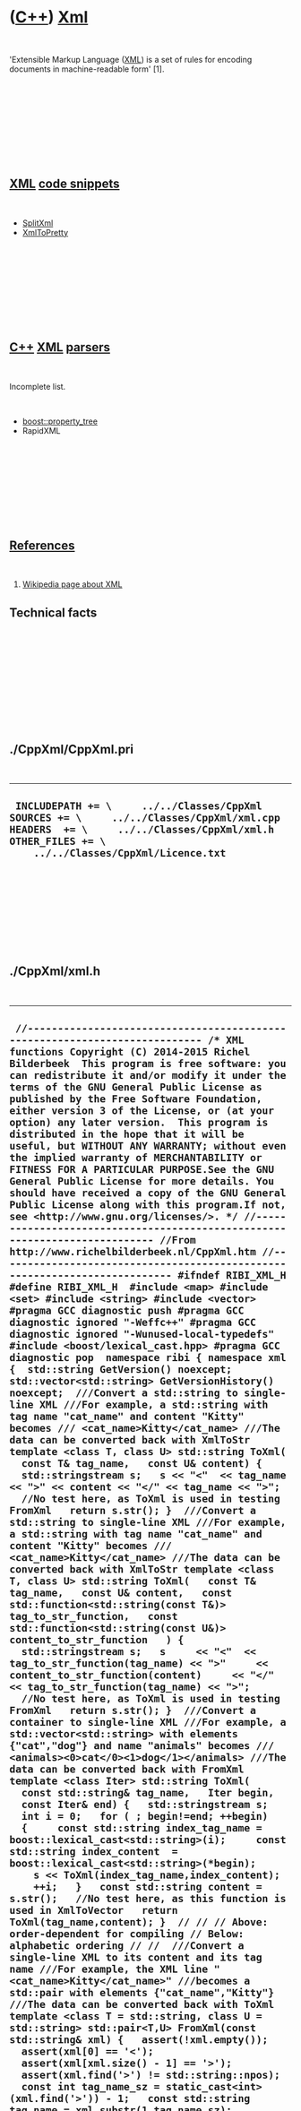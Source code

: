 
 

 

 

 

 

([C++](Cpp.md)) [Xml](CppXml.md)
==================================

 

'Extensible Markup Language ([XML](CppXml.md)) is a set of rules for
encoding documents in machine-readable form' \[1\].

 

 

 

 

 

[XML](CppXml.md) [code snippets](CppCodeSnippets.md)
------------------------------------------------------

 

-   [SplitXml](CppSplitXml.md)
-   [XmlToPretty](CppXmlToPretty.md)

 

 

 

 

 

[C++](Cpp.md) [XML](CppXml.md) [parsers](CppParser.md)
---------------------------------------------------------

 

Incomplete list.

 

-   [boost::property\_tree](CppProperty_tree.md)
-   RapidXML

 

 

 

 

 

[References](CppReferences.md)
-------------------------------

 

1.  [Wikipedia page about XML](http://en.wikipedia.org/wiki/XML)

Technical facts
---------------

 

 

 

 

 

 

./CppXml/CppXml.pri
-------------------

 

  --------------------------------------------------------------------------------------------------------------------------------------------------------------------------------------------------
  ` INCLUDEPATH += \     ../../Classes/CppXml  SOURCES += \     ../../Classes/CppXml/xml.cpp  HEADERS  += \     ../../Classes/CppXml/xml.h  OTHER_FILES += \     ../../Classes/CppXml/Licence.txt`
  --------------------------------------------------------------------------------------------------------------------------------------------------------------------------------------------------

 

 

 

 

 

./CppXml/xml.h
--------------

 

  -----------------------------------------------------------------------------------------------------------------------------------------------------------------------------------------------------------------------------------------------------------------------------------------------------------------------------------------------------------------------------------------------------------------------------------------------------------------------------------------------------------------------------------------------------------------------------------------------------------------------------------------------------------------------------------------------------------------------------------------------------------------------------------------------------------------------------------------------------------------------------------------------------------------------------------------------------------------------------------------------------------------------------------------------------------------------------------------------------------------------------------------------------------------------------------------------------------------------------------------------------------------------------------------------------------------------------------------------------------------------------------------------------------------------------------------------------------------------------------------------------------------------------------------------------------------------------------------------------------------------------------------------------------------------------------------------------------------------------------------------------------------------------------------------------------------------------------------------------------------------------------------------------------------------------------------------------------------------------------------------------------------------------------------------------------------------------------------------------------------------------------------------------------------------------------------------------------------------------------------------------------------------------------------------------------------------------------------------------------------------------------------------------------------------------------------------------------------------------------------------------------------------------------------------------------------------------------------------------------------------------------------------------------------------------------------------------------------------------------------------------------------------------------------------------------------------------------------------------------------------------------------------------------------------------------------------------------------------------------------------------------------------------------------------------------------------------------------------------------------------------------------------------------------------------------------------------------------------------------------------------------------------------------------------------------------------------------------------------------------------------------------------------------------------------------------------------------------------------------------------------------------------------------------------------------------------------------------------------------------------------------------------------------------------------------------------------------------------------------------------------------------------------------------------------------------------------------------------------------------------------------------------------------------------------------------------------------------------------------------------------------------------------------------------------------------------------------------------------------------------------------------------------------------------------------------------------------------------------------------------------------------------------------------------------------------------------------------------------------------------------------------------------------------------------------------------------------------------------------------------------------------------------------------------------------------------------------------------------------------------------------------------------------------------------------------------------------------------------------------------------------------------------------------------------------------------------------------------------------------------------------------------------------------------------------------------------------------------------------------------------------------------------------------------------------------------------------------------------------------------------------------------------------------------------------------------------------------------------------------------------------------------------------------------------------------------------------------------------------------------------------------------------------------------------------------------------------------------------------------------------------------------------------------------------------------------------------------------------------------------------------------------------------------------------------------------------------------------------------------------------------------------------------------------------------------------------------------------------------------------------------------------------------------------------------------------------------------------------------------------------------------------------------------------------------------------------------------------------------------------------------------------------------------------------------------------------------------------------------------------------------------------------------------------------------------------------------------------------------------------------------------------------------------------------------------------------------------------------------------------------------------------------------------------------------------------------------------------------------------------------------------------------------------------------------------------------------------------------------------------------------------------------------------------------------------------------------------------------------------------------------------------------------------------------------------------------------------------------------------------------------------------------------------------------------------------------------------------------------------------------------------------------------------------------------------------------------------------------------------------------------------------------------------------------------------------------------------------------------------------------------------------------------------------------------------------------------------------------------------------------------------------------------------------------------------------------------------------------------------------------------------------------------------------------------------------------------------------------------------------------------------------------------------------------------------------------------------------------------------------------------------------------------------------------------------------------------------------------------------------------------------------------------------------------------------------------------------------------------------------------------------------------------------------------------------------------------------------------------------------------------------------------------------------------------------------------------------------------------------------------------------------------------------------------------------------------------------------------------------------------------------------------------------------------------------------------------------------------------------------------------------------------------------------------------------------------------------------------------------------------------------------------------------------------------------------------------------------------------------------------------------------------------------------------------------------------------------------------------------------------------------------------------------------------------------------------------------------------------------------------------------------------------------------------------------------------------------------------------------------------------------------------------------------------------------------------------------------------------------------------------------------------------------------------------------------------------------------------------------------------------------------------------------------------------------------------------------------------------------------------------------------------------------------------------------------------------------------------------------------------------------------------------------------------------------------------------------------------------------------------------------------------------------------------------------------------------------------------------------------------------------------------------------------------------------------------------------------------------------------------------------------------------------------------------------------------------------------------------------------------------------------------------------------------------------------------------------------------------------------------------------------------------------------------------------------------------------------------------------------------------------------------------------------------------------------------------------------------------------------------------------------------------------------------------------------------------------------------------------------------------------------------------------------------------------------------------------------------------------------------------------------------------------------------------------------------------------------------------------------------------------------------------------------------------------------------------------------------------------------------------------------------------------------------------------------------------------------------------------------------------------------------------------------------------------------------------------------------------------------------------------------------------------------------------------------------------------------------------------------------------------------------------------------------------------------------------------------------------------------------------------------------------------------------------------------------------------------------------------------------------------------------------------------------------------------------------------------------------------------------------------------------------------------------------------------------------------------------------------------------------------------------------------------------------------------------------------------------------------------------------------------------------------------------------------------------------------------------------------------------------------------------------------------------------------------------------------------------------------------------------------------------------------------------------------------------------------------------------------------------------------------------------------------------------------------------------------------------------------------------------------------------------------------------------------------------------------------------------------------------------------------------------------------------------------------------------------------------------------------------------------------------------------------------------------------------------------------------------------------------------------------------------------------------------------------------------------------------------------------------------------------------------------------------------------------------------------------------------------------------------------------------------------------------------------------------------------------------------------------------------------------------------------------------------------------------------------------------------------------------------------------------------------------------------------------------------------------------------------------------------------------------------------------------------------------------------------------------------------------------------------------------------------------------------------------------------------------------------------------------------------------------------------------------------------------------------------------------------------------------------------------------------------------------------------------------------------------------------------------------------------------------------------------------------------------------------------------------------------------------------------------------------------------------------------------------------------------------------------------------------------------------------------------------------------------------------------------------------------------------------------------------------------------------------------------------------------------------------------------------------------------------------------------------------------------------------------------------------------------------------------------------------------------------------------------------------------------------------------------------------------------------------------------------------------------------------------------------------------------------------------------------------------------------------------------------------------------------------------------------------------------------------------------------------------------------------------------------------------------------------------------------------------------------------------------------------------------------------------------------------------------------------------------------------------------------------------------------------------------------------------------------------------------------------------------------------------
  ` //--------------------------------------------------------------------------- /* XML functions Copyright (C) 2014-2015 Richel Bilderbeek  This program is free software: you can redistribute it and/or modify it under the terms of the GNU General Public License as published by the Free Software Foundation, either version 3 of the License, or (at your option) any later version.  This program is distributed in the hope that it will be useful, but WITHOUT ANY WARRANTY; without even the implied warranty of MERCHANTABILITY or FITNESS FOR A PARTICULAR PURPOSE.See the GNU General Public License for more details. You should have received a copy of the GNU General Public License along with this program.If not, see <http://www.gnu.org/licenses/>. */ //--------------------------------------------------------------------------- //From http://www.richelbilderbeek.nl/CppXml.htm //--------------------------------------------------------------------------- #ifndef RIBI_XML_H #define RIBI_XML_H  #include <map> #include <set> #include <string> #include <vector> #pragma GCC diagnostic push #pragma GCC diagnostic ignored "-Weffc++" #pragma GCC diagnostic ignored "-Wunused-local-typedefs" #include <boost/lexical_cast.hpp> #pragma GCC diagnostic pop  namespace ribi { namespace xml {  std::string GetVersion() noexcept; std::vector<std::string> GetVersionHistory() noexcept;  ///Convert a std::string to single-line XML ///For example, a std::string with tag name "cat_name" and content "Kitty" becomes /// <cat_name>Kitty</cat_name> ///The data can be converted back with XmlToStr template <class T, class U> std::string ToXml(   const T& tag_name,   const U& content) {   std::stringstream s;   s << "<"  << tag_name << ">" << content << "</" << tag_name << ">";   //No test here, as ToXml is used in testing FromXml   return s.str(); }  ///Convert a std::string to single-line XML ///For example, a std::string with tag name "cat_name" and content "Kitty" becomes /// <cat_name>Kitty</cat_name> ///The data can be converted back with XmlToStr template <class T, class U> std::string ToXml(   const T& tag_name,   const U& content,   const std::function<std::string(const T&)> tag_to_str_function,   const std::function<std::string(const U&)> content_to_str_function   ) {   std::stringstream s;   s     << "<"  << tag_to_str_function(tag_name) << ">"     << content_to_str_function(content)     << "</" << tag_to_str_function(tag_name) << ">";   //No test here, as ToXml is used in testing FromXml   return s.str(); }  ///Convert a container to single-line XML ///For example, a std::vector<std::string> with elements {"cat","dog"} and name "animals" becomes /// <animals><0>cat</0><1>dog</1></animals> ///The data can be converted back with FromXml template <class Iter> std::string ToXml(   const std::string& tag_name,   Iter begin,   const Iter& end) {   std::stringstream s;   int i = 0;   for ( ; begin!=end; ++begin)   {     const std::string index_tag_name = boost::lexical_cast<std::string>(i);     const std::string index_content  = boost::lexical_cast<std::string>(*begin);     s << ToXml(index_tag_name,index_content);     ++i;   }   const std::string content = s.str();   //No test here, as this function is used in XmlToVector   return ToXml(tag_name,content); }  // // // Above: order-dependent for compiling // Below: alphabetic ordering // //  ///Convert a single-line XML to its content and its tag name ///For example, the XML line "<cat_name>Kitty</cat_name>" ///becomes a std::pair with elements {"cat_name","Kitty"} ///The data can be converted back with ToXml template <class T = std::string, class U = std::string> std::pair<T,U> FromXml(const std::string& xml) {   assert(!xml.empty());   assert(xml[0] == '<');   assert(xml[xml.size() - 1] == '>');   assert(xml.find('>') != std::string::npos);   const int tag_name_sz = static_cast<int>(xml.find('>')) - 1;   const std::string tag_name = xml.substr(1,tag_name_sz);    assert(xml.find_last_of('/') != std::string::npos);   const int content_sz = static_cast<int>(xml.find_last_of('/')) - tag_name_sz - 3;   const std::string content = xml.substr(tag_name.size() + 2,content_sz);   const std::pair<T,U> p {     boost::lexical_cast<T>(tag_name),     boost::lexical_cast<U>(content)   };   assert(ToXml(p.first,p.second) == xml);   return p; }  ///Convert a single-line XML to its content and its tag name ///For example, the XML line "<cat_name>Kitty</cat_name>" ///becomes a std::pair with elements {"cat_name","Kitty"} ///The data can be converted back with ToXml template <class T, class U> std::pair<T,U> FromXml(   const std::string& xml,   const std::function<T(const std::string&)> str_to_tag_function,   const std::function<U(const std::string&)> str_to_content_function   ) {   assert(!xml.empty());   assert(xml[0] == '<');   assert(xml[xml.size() - 1] == '>');   assert(xml.find('>') != std::string::npos);   const int tag_name_sz = static_cast<int>(xml.find('>')) - 1;   const std::string tag_name = xml.substr(1,tag_name_sz);    assert(xml.find_last_of('/') != std::string::npos);   const int content_sz = static_cast<int>(xml.find_last_of('/')) - tag_name_sz - 3;   const std::string content = xml.substr(tag_name.size() + 2,content_sz);   const std::pair<T,U> p {     str_to_tag_function(tag_name),     str_to_content_function(content)   };   //Cannot do this debug check anymore, as one would need   //a tag_to_str_function and content_to_str_function:   //assert(ToXml(p.first,p.second,tag_to_str_function,content_to_str_function) == xml);   return p; }  ///Convert a map to single-line XML ///For example, an int-to-string map of /// {{1,"one"}, {2,"two"}, {4,"four"}} and tag name "numbers" becomes the following XML string: /// /// <numbers> ///   <1>one</1> ///   <2>two</2> ///   <4>four</4> /// </numbers> /// /// <numbers> ///   <0><key>1</key><value>one</value></0> ///   <1><key>2</key><value>two</value></1> ///   <2><key>4</key><value>four</value></2> /// </numbers> /// ///(indentation is added for readability) ///The data can be converted back with XmlToPtrs template <   class TagType = std::string,   class KeyType = std::string,   class ValueType = std::string> std::string MapToXml(   const TagType& tag_name,   const std::map<KeyType,ValueType> m   ) {   std::stringstream s;   const auto end = std::end(m);   for (/* const */ auto begin = std::begin(m); begin!=end; ++begin)   {     s << ToXml( (*begin).first, (*begin).second);   }   const std::string content { s.str() };   return ToXml(tag_name,content); }   ///Convert a map to single-line XML ///For example, an int-to-string map of /// {{1,"one"}, {2,"two"}, {4,"four"}} and tag name "numbers" becomes the following XML string: /// /// <numbers> ///   <1>one</1> ///   <2>two</2> ///   <4>four</4> /// </numbers> /// /// <numbers> ///   <0><key>1</key><value>one</value></0> ///   <1><key>2</key><value>two</value></1> ///   <2><key>4</key><value>four</value></2> /// </numbers> /// ///(indentation is added for readability) ///The data can be converted back with XmlToPtrs template <class TagType, class KeyType, class ValueType> std::string MapToXml(   const TagType& tag_name,   const std::map<KeyType,ValueType> m,   const std::function<std::string(const TagType&  )> tag_to_str_function,   const std::function<std::string(const KeyType&  )> key_to_str_function,   const std::function<std::string(const ValueType&)> value_to_str_function   ) {   std::stringstream s;   const auto end = std::end(m);   for (/* const */ auto begin = std::begin(m); begin!=end; ++begin)   {     s << ToXml( (*begin).first, (*begin).second, key_to_str_function, value_to_str_function);   }   const std::string content { s.str() };   return ToXml(tag_to_str_function(tag_name),content); }  ///Convert a container of pointers to single-line XML ///For example, a std::vector<boost::shared_ptr<std::string>> ///dynamically allocated std::strings {"cat","dog"} and tag name "animals" becomes /// <animals><0>cat</0><1>dog</1></animals> ///The data can be converted back with XmlToPtrs template <class Iter> std::string PtrsToXml(   const std::string& tag_name,   Iter begin,   const Iter& end ) {   std::stringstream s;   int i = 0;   for ( ; begin!=end; ++begin)   {     const std::string index_tag_name = boost::lexical_cast<std::string>(i);     const std::string index_content  = boost::lexical_cast<std::string>( *(*begin) );     s << ToXml(index_tag_name,index_content); //StrToXml     ++i;   }   const std::string content = s.str();   //No test here, as this function is used in XmlToPtrs   return ToXml(tag_name,content); //StrToXml }  template <class T> const std::string SetToXml(   const std::string& tag_name,   const std::set<T>& content) {   return ToXml(tag_name,content.begin(),content.end()); }  ///Split an XML std::string into its parts //From http://www.richelbilderbeek.nl/CppSplitXml.htm std::vector<std::string> SplitXml(const std::string& s);  ///Strip the XML tags of an XML item ///For example '<tag>text</tag>' becomes 'text' ///Note that also '<any_tag>text</other_tag>' fails //From http://www.richelbilderbeek.nl/CppStripXmlTag.htm std::string StripXmlTag(const std::string& s);  ///Convert a std::string to single-line XML ///For example, a std::string with tag name "cat_name" and content "Kitty" becomes /// <cat_name>Kitty</cat_name> ///The data can be converted back with XmlToStr //const std::string StrToXml( //  const std::string& tag_name, //  const std::string& content) //{ //  return ToXml(tag_name,content); //}   #ifndef NDEBUG void Test() noexcept; #endif  ///Convert a std::vector to single-line XML ///For example, a std::vector with elements {"cat","dog"} and name "animals" becomes /// <animals><0>cat</0><1>dog</1></animals> ///The data can be converted back with XmlToVector template <class T> std::string VectorToXml(   const std::string& tag_name,   const std::vector<T>& v ) {   //No test here, as this function is used in XmlToVector   return ToXml(tag_name,v.begin(),v.end()); }  ///Convert a single-line XML to a map ///The data can be converted back with MapToXml template <class KeyType, class ValueType> std::pair<std::string,std::map<KeyType,ValueType>> XmlToMap(     const std::string& s,     const std::function<KeyType(const std::string&)> str_to_key_function,     const std::function<ValueType(const std::string&)> str_to_value_function   ) {   assert(!s.empty());   assert(s[           0] == '<');   assert(s[s.size() - 1] == '>');   assert(s.find('>') != std::string::npos);    //Read the name tag   //<name>...</name>   const int tag_name_sz = static_cast<int>(s.find('>')) - 1;   const std::string tag_name = s.substr(1,tag_name_sz);    std::map<KeyType,ValueType> map;    //Remove the name tags   std::string t = s.substr(tag_name_sz + 2,s.size() - (2 * tag_name_sz) - 5);   for (int i=0; !t.empty(); ++i)   {     //Read the index tags and item     //<index>item</index>     assert(!t.empty());     assert(t[0] == '<');     assert(t[t.size() - 1] == '>');     assert(t.find('>') != std::string::npos);     const int index_sz = static_cast<int>(t.find('>')) - 1;     const std::string index = t.substr(1,index_sz);     //assert(i == boost::lexical_cast<int>(index));     assert(t.find('/') != std::string::npos);     const int item_sz = static_cast<int>(t.find('/')) - index_sz - 3;     const std::string item_str = t.substr(index.size() + 2,item_sz);     const int total_sz = (2 * index_sz) + item_sz + 5;     t = t.substr(total_sz,t.size() - total_sz);      map.insert(       std::make_pair(         str_to_key_function(index),         str_to_value_function(item_str)       )     );   }   //Cannot do the test below, as one would need a key_to_str_function and content_to_str_function   //assert(MapToXml(tag_name,map.begin(),map.end(),key_to_str_function,content_to_str_function) == s);   return std::make_pair(tag_name,map); }  ///Pretty-print an XML std::string by indenting its elements //From http://www.richelbilderbeek.nl/CppXmlToPretty.htm std::vector<std::string> XmlToPretty(const std::string& s) noexcept;  ///Convert a single-line XML to a std::vector of smart pointers and its name ///For example, the XML line "<animals><0>cat</0><1>dog</1></animals>" ///becomes a std::vector of smart pointers of dynamically allocated strings ///with values {"cat","dog"} and the tag name "animals" ///The conversion from std::string to smart pointer needs to be supplied, for example ///a conversion from string to a smart pointer of a dynamically allocated string: /// /// const std::function<const boost::shared_ptr<std::string>(const std::string&)> str_to_ptr_function { ///   [](const std::string& s) ///   { ///     return boost::make_shared<std::string>(s); ///   } /// }; /// ///The data can be converted back with PtrsToXml template <class T> std::pair<     std::string,     std::vector<boost::shared_ptr<T>>   >   XmlToPtrs(     const std::string& s,     const std::function<const boost::shared_ptr<T>(const std::string&)> str_to_ptr_function   ) {   assert(!s.empty());   assert(s[           0] == '<');   assert(s[s.size() - 1] == '>');   assert(s.find('>') != std::string::npos);    //Read the name tag   //<name>...</name>   const int name_sz = static_cast<int>(s.find('>')) - 1;   const std::string name = s.substr(1,name_sz);    std::vector<boost::shared_ptr<T>> v;    //Remove the name tags   std::string t = s.substr(name_sz + 2,s.size() - (2 * name_sz) - 5);   for (int i=0; !t.empty(); ++i)   {     //Read the index tags and item     //<index>item</index>     assert(!t.empty());     assert(t[0] == '<');     assert(t[t.size() - 1] == '>');     assert(t.find('>') != std::string::npos);     const int index_sz = static_cast<int>(t.find('>')) - 1;     const std::string index = t.substr(1,index_sz);     assert(i == boost::lexical_cast<int>(index));     assert(t.find('/') != std::string::npos);     const int item_sz = static_cast<int>(t.find('/')) - index_sz - 3;     const std::string item_str = t.substr(index.size() + 2,item_sz);     const int total_sz = (2 * index_sz) + item_sz + 5;     t = t.substr(total_sz,t.size() - total_sz);      const boost::shared_ptr<T> item { str_to_ptr_function(item_str) };     v.push_back(item);   }   assert(PtrsToXml(name,v.begin(),v.end()) == s);   return std::make_pair(name,v); }  ///Convert a single-line XML to its content and its tag name ///For example, the XML line "<cat_name>Kitty</cat_name>" ///becomes a std::pair with elements {"cat_name","Kitty"} ///The data can be converted back with StrToXml //const std::pair<std::string,std::string> XmlToStr( //  const std::string& s);  ///Convert a single-line XML to a std::vector and its name ///For example, the XML line "<animals><0>cat</0><1>dog</1></animals>" ///becomes a std::vector with elements {"cat","dog"} and the name "animals" ///The data can be converted back with VectorToXml std::pair<std::string,std::vector<std::string>> XmlToVector(const std::string& s);  } //~namespace xml  } //~namespace ribi  #endif // RIBI_XML_H`
  -----------------------------------------------------------------------------------------------------------------------------------------------------------------------------------------------------------------------------------------------------------------------------------------------------------------------------------------------------------------------------------------------------------------------------------------------------------------------------------------------------------------------------------------------------------------------------------------------------------------------------------------------------------------------------------------------------------------------------------------------------------------------------------------------------------------------------------------------------------------------------------------------------------------------------------------------------------------------------------------------------------------------------------------------------------------------------------------------------------------------------------------------------------------------------------------------------------------------------------------------------------------------------------------------------------------------------------------------------------------------------------------------------------------------------------------------------------------------------------------------------------------------------------------------------------------------------------------------------------------------------------------------------------------------------------------------------------------------------------------------------------------------------------------------------------------------------------------------------------------------------------------------------------------------------------------------------------------------------------------------------------------------------------------------------------------------------------------------------------------------------------------------------------------------------------------------------------------------------------------------------------------------------------------------------------------------------------------------------------------------------------------------------------------------------------------------------------------------------------------------------------------------------------------------------------------------------------------------------------------------------------------------------------------------------------------------------------------------------------------------------------------------------------------------------------------------------------------------------------------------------------------------------------------------------------------------------------------------------------------------------------------------------------------------------------------------------------------------------------------------------------------------------------------------------------------------------------------------------------------------------------------------------------------------------------------------------------------------------------------------------------------------------------------------------------------------------------------------------------------------------------------------------------------------------------------------------------------------------------------------------------------------------------------------------------------------------------------------------------------------------------------------------------------------------------------------------------------------------------------------------------------------------------------------------------------------------------------------------------------------------------------------------------------------------------------------------------------------------------------------------------------------------------------------------------------------------------------------------------------------------------------------------------------------------------------------------------------------------------------------------------------------------------------------------------------------------------------------------------------------------------------------------------------------------------------------------------------------------------------------------------------------------------------------------------------------------------------------------------------------------------------------------------------------------------------------------------------------------------------------------------------------------------------------------------------------------------------------------------------------------------------------------------------------------------------------------------------------------------------------------------------------------------------------------------------------------------------------------------------------------------------------------------------------------------------------------------------------------------------------------------------------------------------------------------------------------------------------------------------------------------------------------------------------------------------------------------------------------------------------------------------------------------------------------------------------------------------------------------------------------------------------------------------------------------------------------------------------------------------------------------------------------------------------------------------------------------------------------------------------------------------------------------------------------------------------------------------------------------------------------------------------------------------------------------------------------------------------------------------------------------------------------------------------------------------------------------------------------------------------------------------------------------------------------------------------------------------------------------------------------------------------------------------------------------------------------------------------------------------------------------------------------------------------------------------------------------------------------------------------------------------------------------------------------------------------------------------------------------------------------------------------------------------------------------------------------------------------------------------------------------------------------------------------------------------------------------------------------------------------------------------------------------------------------------------------------------------------------------------------------------------------------------------------------------------------------------------------------------------------------------------------------------------------------------------------------------------------------------------------------------------------------------------------------------------------------------------------------------------------------------------------------------------------------------------------------------------------------------------------------------------------------------------------------------------------------------------------------------------------------------------------------------------------------------------------------------------------------------------------------------------------------------------------------------------------------------------------------------------------------------------------------------------------------------------------------------------------------------------------------------------------------------------------------------------------------------------------------------------------------------------------------------------------------------------------------------------------------------------------------------------------------------------------------------------------------------------------------------------------------------------------------------------------------------------------------------------------------------------------------------------------------------------------------------------------------------------------------------------------------------------------------------------------------------------------------------------------------------------------------------------------------------------------------------------------------------------------------------------------------------------------------------------------------------------------------------------------------------------------------------------------------------------------------------------------------------------------------------------------------------------------------------------------------------------------------------------------------------------------------------------------------------------------------------------------------------------------------------------------------------------------------------------------------------------------------------------------------------------------------------------------------------------------------------------------------------------------------------------------------------------------------------------------------------------------------------------------------------------------------------------------------------------------------------------------------------------------------------------------------------------------------------------------------------------------------------------------------------------------------------------------------------------------------------------------------------------------------------------------------------------------------------------------------------------------------------------------------------------------------------------------------------------------------------------------------------------------------------------------------------------------------------------------------------------------------------------------------------------------------------------------------------------------------------------------------------------------------------------------------------------------------------------------------------------------------------------------------------------------------------------------------------------------------------------------------------------------------------------------------------------------------------------------------------------------------------------------------------------------------------------------------------------------------------------------------------------------------------------------------------------------------------------------------------------------------------------------------------------------------------------------------------------------------------------------------------------------------------------------------------------------------------------------------------------------------------------------------------------------------------------------------------------------------------------------------------------------------------------------------------------------------------------------------------------------------------------------------------------------------------------------------------------------------------------------------------------------------------------------------------------------------------------------------------------------------------------------------------------------------------------------------------------------------------------------------------------------------------------------------------------------------------------------------------------------------------------------------------------------------------------------------------------------------------------------------------------------------------------------------------------------------------------------------------------------------------------------------------------------------------------------------------------------------------------------------------------------------------------------------------------------------------------------------------------------------------------------------------------------------------------------------------------------------------------------------------------------------------------------------------------------------------------------------------------------------------------------------------------------------------------------------------------------------------------------------------------------------------------------------------------------------------------------------------------------------------------------------------------------------------------------------------------------------------------------------------------------------------------------------------------------------------------------------------------------------------------------------------------------------------------------------------------------------------------------------------------------------------------------------------------------------------------------------------------------------------------------------------------------------------------------------------------------------------------------------------------------------------------------------------------------------------------------------------------------------------------------------------------------------------------------------------------------------------------------------------------------------------------------------------------------------------------------------------------------------------------------------------------------------------------------------------------------------------------------------------------------------------------------------------------------------------------------------------------------------------------------------------------------------------------------------------------------------------------------------------------------------------------------------------------------------------------------------------------------------------------------------------------------------------------------------------------------------------------------------------------------------------------------------------------------------------------------------------------------------------------------------------------------------------------------------------------------------------------------------------------------------------------------------------------------------------------------------------------------------------------------------------------------------------------------------------------------------------------------------------------

 

 

 

 

 

./CppXml/xml.cpp
----------------

 

  ---------------------------------------------------------------------------------------------------------------------------------------------------------------------------------------------------------------------------------------------------------------------------------------------------------------------------------------------------------------------------------------------------------------------------------------------------------------------------------------------------------------------------------------------------------------------------------------------------------------------------------------------------------------------------------------------------------------------------------------------------------------------------------------------------------------------------------------------------------------------------------------------------------------------------------------------------------------------------------------------------------------------------------------------------------------------------------------------------------------------------------------------------------------------------------------------------------------------------------------------------------------------------------------------------------------------------------------------------------------------------------------------------------------------------------------------------------------------------------------------------------------------------------------------------------------------------------------------------------------------------------------------------------------------------------------------------------------------------------------------------------------------------------------------------------------------------------------------------------------------------------------------------------------------------------------------------------------------------------------------------------------------------------------------------------------------------------------------------------------------------------------------------------------------------------------------------------------------------------------------------------------------------------------------------------------------------------------------------------------------------------------------------------------------------------------------------------------------------------------------------------------------------------------------------------------------------------------------------------------------------------------------------------------------------------------------------------------------------------------------------------------------------------------------------------------------------------------------------------------------------------------------------------------------------------------------------------------------------------------------------------------------------------------------------------------------------------------------------------------------------------------------------------------------------------------------------------------------------------------------------------------------------------------------------------------------------------------------------------------------------------------------------------------------------------------------------------------------------------------------------------------------------------------------------------------------------------------------------------------------------------------------------------------------------------------------------------------------------------------------------------------------------------------------------------------------------------------------------------------------------------------------------------------------------------------------------------------------------------------------------------------------------------------------------------------------------------------------------------------------------------------------------------------------------------------------------------------------------------------------------------------------------------------------------------------------------------------------------------------------------------------------------------------------------------------------------------------------------------------------------------------------------------------------------------------------------------------------------------------------------------------------------------------------------------------------------------------------------------------------------------------------------------------------------------------------------------------------------------------------------------------------------------------------------------------------------------------------------------------------------------------------------------------------------------------------------------------------------------------------------------------------------------------------------------------------------------------------------------------------------------------------------------------------------------------------------------------------------------------------------------------------------------------------------------------------------------------------------------------------------------------------------------------------------------------------------------------------------------------------------------------------------------------------------------------------------------------------------------------------------------------------------------------------------------------------------------------------------------------------------------------------------------------------------------------------------------------------------------------------------------------------------------------------------------------------------------------------------------------------------------------------------------------------------------------------------------------------------------------------------------------------------------------------------------------------------------------------------------------------------------------------------------------------------------------------------------------------------------------------------------------------------------------------------------------------------------------------------------------------------------------------------------------------------------------------------------------------------------------------------------------------------------------------------------------------------------------------------------------------------------------------------------------------------------------------------------------------------------------------------------------------------------------------------------------------------------------------------------------------------------------------------------------------------------------------------------------------------------------------------------------------------------------------------------------------------------------------------------------------------------------------------------------------------------------------------------------------------------------------------------------------------------------------------------------------------------------------------------------------------------------------------------------------------------------------------------------------------------------------------------------------------------------------------------------------------------------------------------------------------------------------------------------------------------------------------------------------------------------------------------------------------------------------------------------------------------------------------------------------------------------------------------------------------------------------------------------------------------------------------------------------------------------------------------------------------------------------------------------------------------------------------------------------------------------------------------------------------------------------------------------------------------------------------------------------------------------------------------------------------------------------------------------------------------------------------------------------------------------------------------------------------------------------------------------------------------------------------------------------------------------------------------------------------------------------------------------------------------------------------------------------------------------------------------------------------------------------------------------------------------------------------------------------------------------------------------------------------------------------------------------------------------------------------------------------------------------------------------------------------------------------------------------------------------------------------------------------------------------------------------------------------------------------------------------------------------------------------------------------------------------------------------------------------------------------------------------------------------------------------------------------------------------------------------------------------------------------------------------------------------------------------------------------------------------------------------------------------------------------------------------------------------------------------------------------------------------------------------------------------------------------------------------------------------------------------------------------------------------------------------------------------------------------------------------------------------------------------------------------------------------------------------------------------------------------------------------------------------------------------------------------------------------------------------------------------------------------------------------------------------------------------------------------------------------------------------------------------------------------------------------------------------------------------------------------------------------------------------------------------------------------------------------------------------------------------------------------------------------------------------------------------------------------------------------------------------------------------------------------------------------------------------------------------------------------------------------------------------------------------------------------------------------------------------------------------------------------------------------------------------------------------------------------------------------------------------------------------------------------------------------------------------------------------------------------------------------------------------------------------------------------------------------------------------------------------------------------------------------------------------------------------------------------------------------------------------------------------------------------------------------------------------------------------------------------------------------------------------------------------------------------------------------------------------------------------------------------------------------------------------------------------------------------------------------------------------------------------------------------------------------------------------------------------------------------------------------------------------------------------------------------------------------------------------------------------------------------------------------------------------------------------------------------------------------------------------------------------------------------------------------------------------------------------------------------------------------------------------------------------------------------------------------------------------------------------------------------------------------------------------------------------------------------------------------------------------------------------------------------------------------------------------------------------------------------------------------------------------------------------------------------------------------------------------------------------------------------------------------------------------------------------------------------------------------------------------------------------------------------------------------------------------------------------------------------------------------------------------------------------------------------------------------------------------------------------------------------------------------------------------------------------------------------------------------------------------------------------------------------------------------------------------------------------------------------------------------------------------------------------------------------------------------------------------------------------------------------------------------------------------------------------------------------------------------------------------------------------------------------------------------------------------------------------------------------------------------------------------------------------------------------------------------------------------------------------------------------------------------------------------------------------------------------------------------------------------------------------------------------------------------------------------------------------------------------------------------------------------------------------------------------------------------------------------------------------------------------------------------------------------------------------------------------------------------------------------------------------------------------------------------------------------------------------------------------------------------------------------------------------------------------------------------------------------------------------------------------------------------------------------------------------------------------------------------------------------------------------------------------------------------------------------------------------------------------------------------------------------------------------------------------------------------------------------------------------------------------------------------------------------------------------------------------------------------------------------------------------------------------------------------------------------------------------------------------------------------------------------------------------------------------------------------------------------------------------------------------------------------------------------------------------------------------------------------------------------------------------------------------------------------------------------------------------------------------------------------------------------------------------------------------------------------------------------------------------------------------------------------------------------------------------------------------------------------------------------------------------------------------------------------------------------------------------------------------------------------------------------------------------------------------------------------------------------------------------------------------------------------------------------------------------------------------------------------------------------------------------------------------------------------------------------------------------------------------------------------------------------------------------------------------------------------------------------------------------------------------------------------------------------------------------------------------------------------------------------------------------------------------------------------------------------------------------------------------------------------------------------------------------------------------------------------------------------------------------------------------------------------------------------------------------------------------------------------------------------------------------------------------------------------------------------------------------------------------------------------------------------------------------------------------------------------------------------------------------------------------------------------------------------------------------------------------------------------------------------------------------------------------------------------------------------------------------------------------------------------------------------------------------------------------------------------------------------------------------------------------------------------------------------------------------------------------------------------------------------------------------------------------------------------------------------------------------------------------------------------------------------------------------------------------------------------------------------------------------------------------------------------------------------------------------------------------------------------------------------------------------------------------------------------------------------------------------------------------------------------------------------------------------------------------------------------------------------------------------------------------------------------------------------------------------------------------------------------------------------------------------------------------------------------------------------------------------------------------------------------------------------------------------------------------------------------------------------------------------------------------------------------------------------------------------------------------------------------------------------------------------------------------------------------------------------------------------------------------------------------------------------------------------------------------------------------------------------------------------------------------------------------------------------------------------------------------------------------------------------------------------------------------------------------------------------------------------------------------------------------------------------------------------------------------------------------------------------------------------------------------------------------------------------------------------------------------------------------------------------------------------------------------------------------------------------------------------------------------------------------------------------------------------------------------------------------------------------------------------------------------------------------------------------------------------------------------------------------------------------------------------------------------------------------------------------------------------------------------------------------------------------------------------------------------------------------------------------------------------------------------------------------------------------------------------------------------------------------------------------------------------------------------------------------------------------------------------------------------------------------------------------------------------------------------------------------------------------------------------------------------------------------------------------------------------------------------------------------------------------------------------------------------------------------------------------------------------------------------------------------------------------------------------------------------------------------------------------------------------------------------------------------------------------------------------------------------------------------------------------------------------------------------------------------------------------------------------------------------------------------------------------------------------------------------------------------------------------------------------------------------------------------------------------------------------------------------------------------------------------------------------------------------------------------------------------------------------------------------------------------------------------------------------------------------------------------------------------------------------------------------------------------------------------------------------------------------------------------------------------------------------------------------------------------------------------------------------------------------------------------------------------------------------------------------------------------------------------------------------------------------------------------------------------------------------------------------------------------------------------------------------------------------------------------------------------------------------------------------------------------------------------------------------------------------------------------------------------------------------------------------------------------------------------------------------------------------------------------------------------------------------------------------------------------------------------------------------------------------------------------------------------------------------------------------------------------------------------------------------------------------------------------------------------------------------------------------------------------------------------------------------------------------------------------------------------------------------------------------------------------------------------------------------------------------------------------------------------------------------------------------------------------------------------------------------------------------------------------------------------------------------------------------------------------------------------------------------------------------------------------------------
  ` //--------------------------------------------------------------------------- /* XML functions Copyright (C) 2014-2015 Richel Bilderbeek  This program is free software: you can redistribute it and/or modify it under the terms of the GNU General Public License as published by the Free Software Foundation, either version 3 of the License, or (at your option) any later version.  This program is distributed in the hope that it will be useful, but WITHOUT ANY WARRANTY; without even the implied warranty of MERCHANTABILITY or FITNESS FOR A PARTICULAR PURPOSE.See the GNU General Public License for more details. You should have received a copy of the GNU General Public License along with this program.If not, see <http://www.gnu.org/licenses/>. */ //--------------------------------------------------------------------------- //From http://www.richelbilderbeek.nl/CppXml.htm //--------------------------------------------------------------------------- #include "xml.h"  #include <string> #include <sstream> #include <vector>  #pragma GCC diagnostic push #pragma GCC diagnostic ignored "-Weffc++" #pragma GCC diagnostic ignored "-Wunused-local-typedefs" #include <boost/lexical_cast.hpp> #include <boost/make_shared.hpp> #include <boost/shared_ptr.hpp> #include "trace.h" #pragma GCC diagnostic pop  //From http://www.richelbilderbeek.nl/CppCanLexicalCast.htm template <class TargetType, class SourceType> bool CanLexicalCast(const SourceType& from) {   try   {     boost::lexical_cast<TargetType>(from);   }   catch (boost::bad_lexical_cast)   {     return false;   }   catch (...)   {     assert(!"Something unexpected happened");     throw;   }   return true; }  std::string ribi::xml::GetVersion() noexcept {   return "1.1"; }  std::vector<std::string> ribi::xml::GetVersionHistory() noexcept {   return {     "201x-xx-xx: Version 1.0: initial version",     "2014-02-27: Version 1.1: started versioning"   }; }  std::vector<std::string> ribi::xml::SplitXml(const std::string& s) {   std::vector<std::string> v;   std::string::const_iterator i = s.begin();   std::string::const_iterator j = s.begin();   const std::string::const_iterator end = s.end();   while (j!=end)   {     ++j;     if ((*j=='>' || *j == '<') && std::distance(i,j) > 1)     {       std::string t;       std::copy(         *i=='<' ? i   : i+1,         *j=='>' ? j+1 : j,         std::back_inserter(t));       v.push_back(t);       i = j;     }   }   return v; }  std::string ribi::xml::StripXmlTag(const std::string& s) {   if (s.empty()) return "";   if (s[0]!='<') return "";   if (s[s.size() - 1]!='>') return "";   const int begin = s.find_first_of('>');   if (begin == static_cast<int>(std::string::npos)) return "";   const int end = s.find_last_of('<');   if (end == static_cast<int>(std::string::npos)) return "";   if (begin > end) return "";   assert(begin < end);   const std::string tag_left = s.substr(0,begin+1);   assert(!tag_left.empty());   assert(tag_left[0] == '<');   assert(tag_left[tag_left.size() - 1] == '>');   const std::string tag_left_text = tag_left.substr(1,tag_left.size() - 2);   if (tag_left_text.empty()) return "";   const std::string tag_right = s.substr(end,s.size() - end);   if (tag_right.size() < 2) return "";   assert(!tag_right.empty());   assert(tag_right[0] == '<');   assert(tag_right[tag_right.size() - 1] == '>');   const std::string tag_right_text = tag_right.substr(2,tag_right.size() - 3);   if (tag_right_text.empty()) return "";   if (tag_left_text != tag_right_text) return "";   const std::string text = s.substr(begin + 1,end - begin - 1);   return text; }  #ifndef NDEBUG void ribi::xml::Test() noexcept {   {     static bool is_tested{false};     if (is_tested) return;     is_tested = true;   }   //StripXmlTag   {     assert(StripXmlTag("<my_tag>text</my_tag>") == "text");     assert(StripXmlTag("<mytag>text</mytag>") == "text");     assert(StripXmlTag("<tags>text</tags>") == "text");     assert(StripXmlTag("<tag>text</tag>") == "text");     assert(StripXmlTag("<tg>text</tg>") == "text");     assert(StripXmlTag("<t>text</t>") == "text");     assert(StripXmlTag("<x>y</x>") == "y");     assert(StripXmlTag("<x>y</x></x>") == "y</x>");     assert(StripXmlTag("<x><x>y</x>") == "<x>y");     assert(StripXmlTag("<x><x>y</x></x>") == "<x>y</x>");     assert(StripXmlTag("<x>y</z>") == "");     assert(StripXmlTag("<x>y<x>") == "");     assert(StripXmlTag("<>y<>") == "");     assert(StripXmlTag("<>y</>") == "");     assert(StripXmlTag("<x>y") == "");     assert(StripXmlTag("<x></x>") == "");   }   //StrToXml and XmlToStr   {     const std::vector<std::string> v { "a", "ab", "abc", " ", "" };     const std::size_t sz = v.size();     for (std::size_t i=0; i!=sz; ++i)     {       const std::string tag_name = v[i];       for (std::size_t j=0; j!=sz; ++j)       {         const std::string content = v[j];         const std::string xml = ToXml(tag_name,content);         assert(FromXml(xml).first  == tag_name);         assert(FromXml(xml).second == content);       }     }   }   //MapToXml   {     //Use int to std::string map     {       //Create a map       typedef int KeyType;       typedef std::string ValueType;       std::map<KeyType,ValueType> m;       m.insert( std::make_pair(1,"one") );       m.insert( std::make_pair(2,"two") );       m.insert( std::make_pair(4,"four") );        const std::string tag_name = "integers";        //Convert map to XML       const std::string xml = MapToXml(tag_name,m);        //Convert XML back to map       const std::function<KeyType(const std::string&)>& str_to_key_function {         [](const std::string& s)         {           assert(CanLexicalCast<KeyType>(s));           return boost::lexical_cast<KeyType>(s);         }       };       const std::function<ValueType(const std::string&)>& str_to_value_function {         [](const std::string& s)         {           assert(CanLexicalCast<ValueType>(s));           return boost::lexical_cast<ValueType>(s);         }       };       const std::pair<std::string,std::map<KeyType,ValueType>> p {         XmlToMap<KeyType,ValueType>(xml,str_to_key_function,str_to_value_function)       };       assert(p.first == tag_name);       assert(p.second.size() == m.size());       assert(std::equal(m.begin(),m.end(),p.second.begin()));       //Again convert pointers to XML       std::stringstream s;       s << MapToXml(p.first,p.second);     }     //Use std::string to int map     {       //Create a map       typedef std::string KeyType;       typedef int ValueType;       std::map<KeyType,ValueType> m;       m.insert( std::make_pair("one",1) );       m.insert( std::make_pair("two",2) );       m.insert( std::make_pair("four",4) );        const std::string tag_name = "integers";        //Convert map to XML       const std::string xml = MapToXml(tag_name,m);        //Convert XML back to map       const std::function<KeyType(const std::string&)>& str_to_key_function {         [](const std::string& s)         {           assert(CanLexicalCast<KeyType>(s));           return boost::lexical_cast<KeyType>(s);         }       };       const std::function<ValueType(const std::string&)>& str_to_value_function {         [](const std::string& s)         {           assert(CanLexicalCast<ValueType>(s));           return boost::lexical_cast<ValueType>(s);         }       };       const std::pair<std::string,std::map<KeyType,ValueType>> p {         XmlToMap<KeyType,ValueType>(xml,str_to_key_function,str_to_value_function)       };       assert(p.first == tag_name);       assert(p.second.size() == m.size());       assert(std::equal(m.begin(),m.end(),p.second.begin()));       //Again convert pointers to XML       std::stringstream s;       s << MapToXml(p.first,p.second) << '\n';     }      //Use int to boost::shared_ptr<const std::string> map     {       //Create a map       typedef std::string TagType;       typedef int KeyType;       typedef boost::shared_ptr<const std::string> ValueType;       const TagType tag_name { "integers again" };       std::map<KeyType,ValueType> m;       m.insert(         std::make_pair(           1,           boost::make_shared<const std::string>("one" )         )       );       m.insert( std::make_pair(4,boost::make_shared<const std::string>("four")) );       m.insert( std::make_pair(9,boost::make_shared<const std::string>("nine")) );        //Convert map to XML       const std::function<std::string(const TagType&)> tag_to_str_function {         [](const TagType& tag)         {           return tag;         }       };       const std::function<std::string(const KeyType&  )> key_to_str_function {         [](const KeyType& key)         {           assert(CanLexicalCast<std::string>(key));           return boost::lexical_cast<std::string>(key);         }       };       const std::function<std::string(const ValueType&)> value_to_str_function {         [](const ValueType& value)         {           return *value;         }       };        const std::string xml {         MapToXml(tag_name,m,tag_to_str_function,key_to_str_function,value_to_str_function)       };        //Convert XML back to map       //const std::function<TagType(const std::string&)>& str_to_tag_function {       //  [](const std::string& s)       //  {       //    return s;       //  }       //};       const std::function<KeyType(const std::string&)>& str_to_key_function {         [](const std::string& s)         {           assert(CanLexicalCast<KeyType>(s));           return boost::lexical_cast<KeyType>(s);         }       };       const std::function<ValueType(const std::string&)>& str_to_value_function {         [](const std::string& s)         {           return boost::make_shared<const std::string>(s);         }       };       const std::pair<std::string,std::map<KeyType,ValueType>> p {         XmlToMap<KeyType,ValueType>(xml,str_to_key_function,str_to_value_function)       };       assert(p.first == tag_name);       assert(p.second.size() == m.size());       assert(         std::equal(m.begin(),m.end(),p.second.begin(),           [key_to_str_function,value_to_str_function](             const std::pair<KeyType,ValueType>& lhs, const std::pair<KeyType,ValueType>& rhs)           {             return key_to_str_function(lhs.first) == key_to_str_function(rhs.first)               && value_to_str_function(lhs.second) == value_to_str_function(rhs.second);           }         )       );       //Again convert pointers to XML       std::stringstream s;       s << MapToXml(tag_name,m,tag_to_str_function,key_to_str_function,value_to_str_function);     }    }    //SetToXml and XmlToSet   {     const std::set<std::string> content { "cats", "dog", "zebrafinch" };     const std::string tag_name = "animals";     const std::string xml = ToXml(tag_name,content.begin(),content.begin());     //const std::pair<std::string,std::set<std::string>> p { XmlToSet(xml) };     //assert(p.first == tag_name);     //assert(p.second == content);   }   //ToXml and FromXml   {     //tag: std::string, content: std::string     {       typedef std::string TagType;       typedef std::string ContentType;       const TagType     tag_name { "name"  };       const ContentType content  { "Kitty" };       const std::string xml { ToXml(tag_name,content) };       const std::pair<TagType,ContentType> p { FromXml<TagType,ContentType>(xml) };       assert(p.first  == tag_name);       assert(p.second == content);     }     //tag: int, content: std::string     {       typedef int TagType;       typedef std::string ContentType;       const TagType     tag_name { 42  };       const ContentType content  { "The answer" };       const std::string xml { ToXml(tag_name,content) };       const std::pair<TagType,ContentType> p { FromXml<TagType,ContentType>(xml) };       assert(p.first  == tag_name);       assert(p.second == content);     }     //tag: int, content: std::string     {       typedef int ContentType;       typedef std::string TagType;       const TagType     tag_name { "The answer" };       const ContentType content  { 42 };       const std::string xml { ToXml(tag_name,content) };       const std::pair<TagType,ContentType> p { FromXml<TagType,ContentType>(xml) };       assert(p.first  == tag_name);       assert(p.second == content);     }     //tag: int, content: int     {       typedef std::string TagType;       typedef int ContentType;       const TagType     tag_name { 123 };       const ContentType content  { 456 };       const std::string xml { ToXml(tag_name,content) };       const std::pair<TagType,ContentType> p { FromXml<TagType,ContentType>(xml) };       assert(p.first  == tag_name);       assert(p.second == content);     }     //tag: std::string, content: boost::shared_ptr<const std::string>     {       typedef std::string TagType;       typedef boost::shared_ptr<const std::string> ContentType;       const TagType     tag_name { "name" };       const ContentType content  { boost::make_shared<const std::string>("Kitty") };        //Convert tag and content to XML       const std::function<std::string(const TagType&)> tag_to_str_function {         [](const TagType& t) { return t; }       };       const std::function<std::string(const ContentType&)> content_to_str_function {         [](const ContentType& c) { return *c; }       };        const std::string xml {         ToXml(tag_name,content,tag_to_str_function,content_to_str_function)       };        //Convert XML back to its tag and content       //with custom functions       const std::function<TagType(const std::string&)> str_to_tag_function {         [](const std::string& s) { return s; }       };       const std::function<ContentType(const std::string&)> str_to_content_function {         [](const std::string& s) { return boost::make_shared<const std::string>(s); }       };        //Check both conversion functions       //Cannot simply compare to tag_name and content, as these may be of any type       assert(tag_to_str_function(str_to_tag_function(tag_to_str_function(tag_name)))         ==   tag_to_str_function(                                        tag_name));       assert(content_to_str_function(str_to_content_function(content_to_str_function(content)))         ==   content_to_str_function(                                                content));        const std::pair<TagType,ContentType> p {         FromXml<TagType,ContentType>(           xml,           str_to_tag_function,           str_to_content_function         )       };        //Cannot simply compare to tag_name and content, as these may be of any type       assert(tag_to_str_function(    p.first ) == tag_to_str_function(    tag_name));       assert(content_to_str_function(p.second) == content_to_str_function(content ));     }      //tag: int, content: boost::shared_ptr<const std::string>     {       typedef int TagType;       typedef boost::shared_ptr<const std::string> ContentType;       const TagType     tag_name { 123 };       const ContentType content  { boost::make_shared<const std::string>("one-two-three") };        //Convert tag and content to XML       const std::function<std::string(const TagType&)> tag_to_str_function {         [](const TagType& t)         {           assert(CanLexicalCast<std::string>(t));           return boost::lexical_cast<std::string>(t);         }       };       const std::function<std::string(const ContentType&)> content_to_str_function {         [](const ContentType& c) { return *c; }       };        const std::string xml {         ToXml(tag_name,content,tag_to_str_function,content_to_str_function)       };        //Convert XML back to its tag and content       //with custom functions       const std::function<TagType(const std::string&)> str_to_tag_function {         [](const std::string& s)         {           assert(CanLexicalCast<TagType>(s));           return boost::lexical_cast<TagType>(s);         }       };       const std::function<ContentType(const std::string&)> str_to_content_function {         [](const std::string& s) { return boost::make_shared<const std::string>(s); }       };        //Check both conversion functions       //Cannot simply compare to tag_name and content, as these may be of any type       assert(tag_to_str_function(str_to_tag_function(tag_to_str_function(tag_name)))         ==   tag_to_str_function(                                        tag_name));       assert(content_to_str_function(str_to_content_function(content_to_str_function(content)))         ==   content_to_str_function(                                                content));        const std::pair<TagType,ContentType> p {         FromXml<TagType,ContentType>(           xml,           str_to_tag_function,           str_to_content_function         )       };        //Cannot simply compare to tag_name and content, as these may be of any type       assert(tag_to_str_function(    p.first ) == tag_to_str_function(    tag_name));       assert(content_to_str_function(p.second) == content_to_str_function(content ));     }   }   //VectorToXml and XmlToVector   {     const std::vector<std::string> content { "cats", "dog", "zebrafinch" };     const std::string tag_name = "animals";     const std::string xml = VectorToXml(tag_name,content);     assert(xml == "<animals><0>cats</0><1>dog</1><2>zebrafinch</2></animals>");     assert(xml == ToXml(tag_name,content.begin(),content.end()));     const std::pair<std::string,std::vector<std::string>> p { XmlToVector(xml) };     assert(p.first == tag_name);     assert(p.second == content);   }   //XmlToPretty   {     {       const std::vector<std::string> result {         XmlToPretty("<a>test</a>")       };       const std::vector<std::string> expected {         "<a>",         "test",         "</a>"       };       //std::copy(result.begin(),result.end(),std::ostream_iterator<std::string>(std::cerr,"\n"));       assert(result == expected);     }     {       const std::vector<std::string> result {         XmlToPretty("<a><b>test</b></a>")       };       const std::vector<std::string> expected {         "<a>",         "  <b>",         "  test",         "  </b>",         "</a>"       };       //std::copy(result.begin(),result.end(),std::ostream_iterator<std::string>(std::cerr,"\n"));       assert(result == expected);     }     {       const std::vector<std::string> result {         XmlToPretty("<a><b>this is</b><c>a test</c></a>")       };       const std::vector<std::string> expected {         "<a>",         "  <b>",         "  this is",         "  </b>",         "  <c>",         "  a test",         "  </c>",         "</a>"       };       //std::copy(result.begin(),result.end(),std::ostream_iterator<std::string>(std::cerr,"\n"));       assert(result == expected);     }   {     const std::string s = "<a>A</a>";     const std::vector<std::string> split = SplitXml(s);     const std::vector<std::string> split_expected       =       {         "<a>",         "A",         "</a>"       };     assert(split == split_expected);     const std::vector<std::string> pretty = XmlToPretty(s);     const std::vector<std::string> pretty_expected       =       {         "<a>",         "A",         "</a>"       };     assert(pretty == pretty_expected);   }   {     const std::string s = "<a>A<b>B</b></a>";     const std::vector<std::string> split = SplitXml(s);     const std::vector<std::string> split_expected       =       {         "<a>",         "A",         "<b>",         "B",         "</b>",         "</a>"       };     assert(split == split_expected);     const std::vector<std::string> pretty = XmlToPretty(s);     const std::vector<std::string> pretty_expected       =       {         "<a>",         "A",         "  <b>",         "  B",         "  </b>",         "</a>"       };     assert(pretty == pretty_expected);   }   {     const std::string s = "<a>A<b>B1</b><b>B2</b></a>";     const std::vector<std::string> split = SplitXml(s);     const std::vector<std::string> split_expected       =       {         "<a>",         "A",         "<b>",         "B1",         "</b>",         "<b>",         "B2",         "</b>",         "</a>"       };     assert(split == split_expected);     const std::vector<std::string> pretty = XmlToPretty(s);     const std::vector<std::string> pretty_expected       =       {         "<a>",         "A",         "  <b>",         "  B1",         "  </b>",         "  <b>",         "  B2",         "  </b>",         "</a>"       };     assert(pretty == pretty_expected);   }   } } #endif   std::vector<std::string> ribi::xml::XmlToPretty(const std::string& s) noexcept {   std::vector<std::string> v = SplitXml(s);   int n = -2;   for (std::string& s: v)   {     assert(!s.empty());     if (s[0] == '<' && s[1] != '/')     {       n+=2;     }     assert(n >= 0);     s = std::string(n,' ') + s;     if (s[n+0] == '<' && s[n+1] == '/')     {       n-=2;     }   }   return v; }  /* const std::pair<std::string,std::string> ribi::xml::XmlToStr(const std::string& s) {   assert(!s.empty());   assert(s[0] == '<');   assert(s[s.size() - 1] == '>');   assert(s.find('>') != std::string::npos);   const int tag_name_sz = static_cast<int>(s.find('>')) - 1;   const std::string tag_name = s.substr(1,tag_name_sz);    assert(s.find_last_of('/') != std::string::npos);   const int content_sz = static_cast<int>(s.find_last_of('/')) - tag_name_sz - 3;   const std::string content = s.substr(tag_name.size() + 2,content_sz);   const std::pair<std::string,std::string> p { tag_name, content };   assert(ToXml(p.first,p.second) == s);   return p; } */  std::pair<std::string,std::vector<std::string>> ribi::xml::XmlToVector(   const std::string& s) {   assert(!s.empty());   assert(s[           0] == '<');   assert(s[s.size() - 1] == '>');   assert(s.find('>') != std::string::npos);    //Read the name tag   //<tag_name>...</tag_name>   const std::pair<std::string,std::string> p = FromXml(s);   const std::string tag_name = p.first;   std::vector<std::string> content;    //Remove the name tags   //std::string t = s.substr(tag_name_sz + 2,s.size() - (2 * tag_name_sz) - 5);   std::string t = p.second;   for (int i=0; !t.empty(); ++i)   {     //Read the index tags and item     //<index>item</index>     assert(!t.empty());     assert(t[0] == '<');     assert(t[t.size() - 1] == '>');     assert(t.find('>') != std::string::npos);     const int index_tag_sz = static_cast<int>(t.find('>')) - 1;     const std::string index_tag = t.substr(1,index_tag_sz);     #ifndef NDEBUG     if (!CanLexicalCast<int>(index_tag))     {       TRACE("ERROR");       TRACE(t);       TRACE(index_tag);     }     #endif     assert(CanLexicalCast<int>(index_tag));     assert(i == boost::lexical_cast<int>(index_tag));     assert(t.find('/') != std::string::npos);     const int item_sz = static_cast<int>(t.find('/')) - index_tag_sz - 3;     const std::string item = t.substr(index_tag.size() + 2,item_sz);      const int total_sz = (2 * index_tag_sz) + item_sz + 5;     t = t.substr(total_sz,t.size() - total_sz);      content.push_back(item);   }   assert(VectorToXml(tag_name,content) == s);   return std::make_pair(tag_name,content); }`
  ---------------------------------------------------------------------------------------------------------------------------------------------------------------------------------------------------------------------------------------------------------------------------------------------------------------------------------------------------------------------------------------------------------------------------------------------------------------------------------------------------------------------------------------------------------------------------------------------------------------------------------------------------------------------------------------------------------------------------------------------------------------------------------------------------------------------------------------------------------------------------------------------------------------------------------------------------------------------------------------------------------------------------------------------------------------------------------------------------------------------------------------------------------------------------------------------------------------------------------------------------------------------------------------------------------------------------------------------------------------------------------------------------------------------------------------------------------------------------------------------------------------------------------------------------------------------------------------------------------------------------------------------------------------------------------------------------------------------------------------------------------------------------------------------------------------------------------------------------------------------------------------------------------------------------------------------------------------------------------------------------------------------------------------------------------------------------------------------------------------------------------------------------------------------------------------------------------------------------------------------------------------------------------------------------------------------------------------------------------------------------------------------------------------------------------------------------------------------------------------------------------------------------------------------------------------------------------------------------------------------------------------------------------------------------------------------------------------------------------------------------------------------------------------------------------------------------------------------------------------------------------------------------------------------------------------------------------------------------------------------------------------------------------------------------------------------------------------------------------------------------------------------------------------------------------------------------------------------------------------------------------------------------------------------------------------------------------------------------------------------------------------------------------------------------------------------------------------------------------------------------------------------------------------------------------------------------------------------------------------------------------------------------------------------------------------------------------------------------------------------------------------------------------------------------------------------------------------------------------------------------------------------------------------------------------------------------------------------------------------------------------------------------------------------------------------------------------------------------------------------------------------------------------------------------------------------------------------------------------------------------------------------------------------------------------------------------------------------------------------------------------------------------------------------------------------------------------------------------------------------------------------------------------------------------------------------------------------------------------------------------------------------------------------------------------------------------------------------------------------------------------------------------------------------------------------------------------------------------------------------------------------------------------------------------------------------------------------------------------------------------------------------------------------------------------------------------------------------------------------------------------------------------------------------------------------------------------------------------------------------------------------------------------------------------------------------------------------------------------------------------------------------------------------------------------------------------------------------------------------------------------------------------------------------------------------------------------------------------------------------------------------------------------------------------------------------------------------------------------------------------------------------------------------------------------------------------------------------------------------------------------------------------------------------------------------------------------------------------------------------------------------------------------------------------------------------------------------------------------------------------------------------------------------------------------------------------------------------------------------------------------------------------------------------------------------------------------------------------------------------------------------------------------------------------------------------------------------------------------------------------------------------------------------------------------------------------------------------------------------------------------------------------------------------------------------------------------------------------------------------------------------------------------------------------------------------------------------------------------------------------------------------------------------------------------------------------------------------------------------------------------------------------------------------------------------------------------------------------------------------------------------------------------------------------------------------------------------------------------------------------------------------------------------------------------------------------------------------------------------------------------------------------------------------------------------------------------------------------------------------------------------------------------------------------------------------------------------------------------------------------------------------------------------------------------------------------------------------------------------------------------------------------------------------------------------------------------------------------------------------------------------------------------------------------------------------------------------------------------------------------------------------------------------------------------------------------------------------------------------------------------------------------------------------------------------------------------------------------------------------------------------------------------------------------------------------------------------------------------------------------------------------------------------------------------------------------------------------------------------------------------------------------------------------------------------------------------------------------------------------------------------------------------------------------------------------------------------------------------------------------------------------------------------------------------------------------------------------------------------------------------------------------------------------------------------------------------------------------------------------------------------------------------------------------------------------------------------------------------------------------------------------------------------------------------------------------------------------------------------------------------------------------------------------------------------------------------------------------------------------------------------------------------------------------------------------------------------------------------------------------------------------------------------------------------------------------------------------------------------------------------------------------------------------------------------------------------------------------------------------------------------------------------------------------------------------------------------------------------------------------------------------------------------------------------------------------------------------------------------------------------------------------------------------------------------------------------------------------------------------------------------------------------------------------------------------------------------------------------------------------------------------------------------------------------------------------------------------------------------------------------------------------------------------------------------------------------------------------------------------------------------------------------------------------------------------------------------------------------------------------------------------------------------------------------------------------------------------------------------------------------------------------------------------------------------------------------------------------------------------------------------------------------------------------------------------------------------------------------------------------------------------------------------------------------------------------------------------------------------------------------------------------------------------------------------------------------------------------------------------------------------------------------------------------------------------------------------------------------------------------------------------------------------------------------------------------------------------------------------------------------------------------------------------------------------------------------------------------------------------------------------------------------------------------------------------------------------------------------------------------------------------------------------------------------------------------------------------------------------------------------------------------------------------------------------------------------------------------------------------------------------------------------------------------------------------------------------------------------------------------------------------------------------------------------------------------------------------------------------------------------------------------------------------------------------------------------------------------------------------------------------------------------------------------------------------------------------------------------------------------------------------------------------------------------------------------------------------------------------------------------------------------------------------------------------------------------------------------------------------------------------------------------------------------------------------------------------------------------------------------------------------------------------------------------------------------------------------------------------------------------------------------------------------------------------------------------------------------------------------------------------------------------------------------------------------------------------------------------------------------------------------------------------------------------------------------------------------------------------------------------------------------------------------------------------------------------------------------------------------------------------------------------------------------------------------------------------------------------------------------------------------------------------------------------------------------------------------------------------------------------------------------------------------------------------------------------------------------------------------------------------------------------------------------------------------------------------------------------------------------------------------------------------------------------------------------------------------------------------------------------------------------------------------------------------------------------------------------------------------------------------------------------------------------------------------------------------------------------------------------------------------------------------------------------------------------------------------------------------------------------------------------------------------------------------------------------------------------------------------------------------------------------------------------------------------------------------------------------------------------------------------------------------------------------------------------------------------------------------------------------------------------------------------------------------------------------------------------------------------------------------------------------------------------------------------------------------------------------------------------------------------------------------------------------------------------------------------------------------------------------------------------------------------------------------------------------------------------------------------------------------------------------------------------------------------------------------------------------------------------------------------------------------------------------------------------------------------------------------------------------------------------------------------------------------------------------------------------------------------------------------------------------------------------------------------------------------------------------------------------------------------------------------------------------------------------------------------------------------------------------------------------------------------------------------------------------------------------------------------------------------------------------------------------------------------------------------------------------------------------------------------------------------------------------------------------------------------------------------------------------------------------------------------------------------------------------------------------------------------------------------------------------------------------------------------------------------------------------------------------------------------------------------------------------------------------------------------------------------------------------------------------------------------------------------------------------------------------------------------------------------------------------------------------------------------------------------------------------------------------------------------------------------------------------------------------------------------------------------------------------------------------------------------------------------------------------------------------------------------------------------------------------------------------------------------------------------------------------------------------------------------------------------------------------------------------------------------------------------------------------------------------------------------------------------------------------------------------------------------------------------------------------------------------------------------------------------------------------------------------------------------------------------------------------------------------------------------------------------------------------------------------------------------------------------------------------------------------------------------------------------------------------------------------------------------------------------------------------------------------------------------------------------------------------------------------------------------------------------------------------------------------------------------------------------------------------------------------------------------------------------------------------------------------------------------------------------------------------------------------------------------------------------------------------------------------------------------------------------------------------------------------------------------------------------------------------------------------------------------------------------------------------------------------------------------------------------------------------------------------------------------------------------------------------------------------------------------------------------------------------------------------------------------------------------------------------------------------------------------------------------------------------------------------------------------------------------------------------------------------------------------------------------------------------------------------------------------------------------------------------------------------------------------------------------------------------------------------------------------------------------------------------------------------------------------------------------------------------------------------------------------------------------------------------------------------------------------------------------------------------------------------------------------------------------------------------------------------------------------------------------------------------------------------------------------------------------------------------------------------------------------------------------------------------------------------------------------------------------------------------------------------------------------------------------------------------------------------------------------------------------------------------------------------------------------------------------------------------------------------------------------------------------------------------------------------------------------------------------------------------------------------------------------------------------------------------------------------------------------------------------------------------------------------------------------------------------------------------------------------------------------------------------------------------------------------------------------------------------------------------------------------------------------------------------------------------------------------------------------------------------------------------------------------------------------------------------------------------------------------------------------------------------------------------------------------------------------------------------------------------------------------------------------------------------------------------------------------------------------------------------------------------------------------------------------------------------------------------------------------------------------------------------------------------------------------------------------------------------------------------------------------------------------------------------------------------------------------------------------------------------------------------------------------------------------------------------------------------------------------------------------------------------------------------------------------------------------------------------------------------------------------------------------------------------------------------------------------------------------------------------------------------------------------------------------------------------------------------------------------------------------------------------------------------------------------------------------------------------------------------------------------------------------------------------------------------------------------------------------------------------------------------------------------------------------------------------------------------------------------------------------------------------------------------------------------------------------------------------------------------------------------------------------------------------------------------------------------------------------------------------------------------------------------------------------------------------------------------------------------------------------------------------------------------------------------------------------------------------------------------------------------------------------------------------------------------------------------------------------------------------------------------------------------------------------------------------------------------------------------------------------------------------------------------------------------------------------------------------------------------------------------------------------------------------------------------------------------------------------------------------------------------------------------------------------------------------------------------------------------------------------------------------------------------------------------------------------------------------------------------------------------------------------------------------------------------------------------

 

 

 

 

 

 



